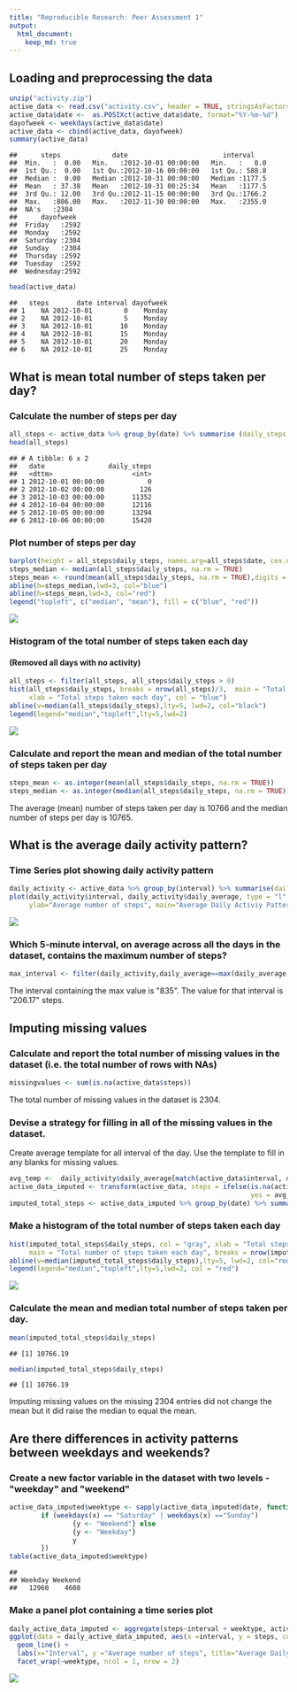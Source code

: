 ```yaml
---
title: "Reproducible Research: Peer Assessment 1"
output: 
  html_document:
    keep_md: true
---
```




## Loading and preprocessing the data

```r
unzip("activity.zip")
active_data <- read.csv("activity.csv", header = TRUE, stringsAsFactors=FALSE)
active_data$date <-  as.POSIXct(active_data$date, format="%Y-%m-%d")
dayofweek <- weekdays(active_data$date)
active_data <- cbind(active_data, dayofweek)
summary(active_data)
```

```
##      steps             date                        interval     
##  Min.   :  0.00   Min.   :2012-10-01 00:00:00   Min.   :   0.0  
##  1st Qu.:  0.00   1st Qu.:2012-10-16 00:00:00   1st Qu.: 588.8  
##  Median :  0.00   Median :2012-10-31 00:00:00   Median :1177.5  
##  Mean   : 37.38   Mean   :2012-10-31 00:25:34   Mean   :1177.5  
##  3rd Qu.: 12.00   3rd Qu.:2012-11-15 00:00:00   3rd Qu.:1766.2  
##  Max.   :806.00   Max.   :2012-11-30 00:00:00   Max.   :2355.0  
##  NA's   :2304                                                   
##      dayofweek   
##  Friday   :2592  
##  Monday   :2592  
##  Saturday :2304  
##  Sunday   :2304  
##  Thursday :2592  
##  Tuesday  :2592  
##  Wednesday:2592
```

```r
head(active_data)
```

```
##   steps       date interval dayofweek
## 1    NA 2012-10-01        0    Monday
## 2    NA 2012-10-01        5    Monday
## 3    NA 2012-10-01       10    Monday
## 4    NA 2012-10-01       15    Monday
## 5    NA 2012-10-01       20    Monday
## 6    NA 2012-10-01       25    Monday
```


## What is mean total number of steps taken per day?

### Calculate the number of steps per day

```r
all_steps <- active_data %>% group_by(date) %>% summarise (daily_steps = sum(steps,na.rm=TRUE))
head(all_steps)
```

```
## # A tibble: 6 x 2
##   date                daily_steps
##   <dttm>                    <int>
## 1 2012-10-01 00:00:00           0
## 2 2012-10-02 00:00:00         126
## 3 2012-10-03 00:00:00       11352
## 4 2012-10-04 00:00:00       12116
## 5 2012-10-05 00:00:00       13294
## 6 2012-10-06 00:00:00       15420
```

### Plot number of steps per day

```r
barplot(height = all_steps$daily_steps, names.arg=all_steps$date, cex.names=0.60, las=3, col = "green")
steps_median <- median(all_steps$daily_steps, na.rm = TRUE)
steps_mean <- round(mean(all_steps$daily_steps, na.rm = TRUE),digits = 0)
abline(h=steps_median,lwd=3, col="blue")
abline(h=steps_mean,lwd=3, col="red")
legend("topleft", c("median", "mean"), fill = c("blue", "red"))
```

![](PA1_template_files/figure-html/plot_steps-1.png)<!-- -->

### Histogram of the total number of steps taken each day
#### (Removed all days with no activity)

```r
all_steps <- filter(all_steps, all_steps$daily_steps > 0)
hist(all_steps$daily_steps, breaks = nrow(all_steps)/3,  main = "Total number of steps taken each day", 
     xlab = "Total steps taken each day", col = "blue")
abline(v=median(all_steps$daily_steps),lty=5, lwd=2, col="black")
legend(legend="median","topleft",lty=5,lwd=2)
```

![](PA1_template_files/figure-html/plot_hist-1.png)<!-- -->

### Calculate and report the mean and median of the total number of steps taken per day

```r
steps_mean <- as.integer(mean(all_steps$daily_steps, na.rm = TRUE))
steps_median <- as.integer(median(all_steps$daily_steps, na.rm = TRUE))
```
The average (mean) number of steps taken per day is 10766 and the median number of steps per day is 10765.  


## What is the average daily activity pattern?
### Time Series plot showing daily activity pattern

```r
daily_activity <- active_data %>% group_by(interval) %>% summarise(daily_average=mean(steps, na.rm = TRUE))
plot(daily_activity$interval, daily_activity$daily_average, type = "l", col="purple", lwd = 2, xlab="Interval",
     ylab="Average number of steps", main="Average Daily Activiy Pattern")
```

![](PA1_template_files/figure-html/time_plot-1.png)<!-- -->

### Which 5-minute interval, on average across all the days in the dataset, contains the maximum number of steps?

```r
max_interval <- filter(daily_activity,daily_average==max(daily_average))
```

The interval containing the max value is "835".  The value for that interval is "206.17" steps. 



## Imputing missing values
### Calculate and report the total number of missing values in the dataset (i.e. the total number of rows with NAs)

```r
missingvalues <- sum(is.na(active_data$steps))
```
The total number of missing values in the dataset is 2304.

### Devise a strategy for filling in all of the missing values in the dataset.
Create average template for all interval of the day.  Use the template to fill in any blanks for missing values.

```r
avg_temp <-  daily_activity$daily_average[match(active_data$interval, daily_activity$interval)]
active_data_imputed <- transform(active_data, steps = ifelse(is.na(active_data$steps), 
                                                             yes = avg_temp, no = active_data$steps))
imputed_total_steps <- active_data_imputed %>% group_by(date) %>% summarise (daily_steps = sum(steps))
```

### Make a histogram of the total number of steps taken each day

```r
hist(imputed_total_steps$daily_steps, col = "gray", xlab = "Total steps per day", 
     main = "Total number of steps taken each day", breaks = nrow(imputed_total_steps)/3)
abline(v=median(imputed_total_steps$daily_steps),lty=5, lwd=2, col="red")
legend(legend="median","topleft",lty=5,lwd=2, col = "red")
```

![](PA1_template_files/figure-html/plot_impute-1.png)<!-- -->

### Calculate the mean and median total number of steps taken per day.

```r
mean(imputed_total_steps$daily_steps)
```

```
## [1] 10766.19
```

```r
median(imputed_total_steps$daily_steps)
```

```
## [1] 10766.19
```

Imputing missing values on the  missing 2304 entries did not change the mean but it did raise the median to equal the mean.  

## Are there differences in activity patterns between weekdays and weekends?
### Create a new factor variable in the dataset with two levels - "weekday" and "weekend"

```r
active_data_imputed$weektype <- sapply(active_data_imputed$date, function(x) {
        if (weekdays(x) == "Saturday" | weekdays(x) =="Sunday") 
                {y <- "Weekend"} else 
                {y <- "Weekday"}
                y
        })
table(active_data_imputed$weektype)
```

```
## 
## Weekday Weekend 
##   12960    4608
```

### Make a panel plot containing a time series plot

```r
daily_active_data_imputed <- aggregate(steps~interval + weektype, active_data_imputed, mean)
ggplot(data = daily_active_data_imputed, aes(x =interval, y = steps, col= weektype))  + 
  geom_line() + 
  labs(x="Interval", y ="Average number of steps", title="Average Daily Activiy Patterns") +
  facet_wrap(~weektype, ncol = 1, nrow = 2)
```

![](PA1_template_files/figure-html/panel_plot-1.png)<!-- -->
